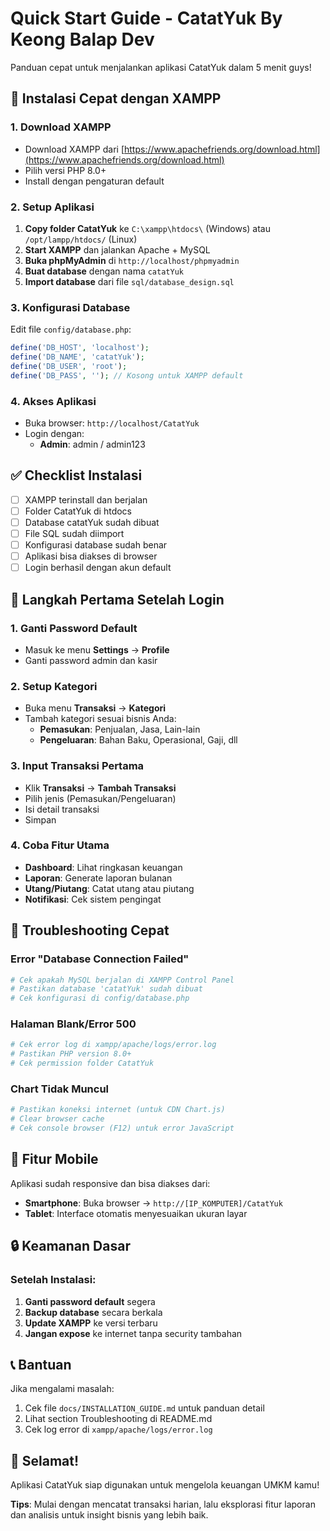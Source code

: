 # Quick Start Guide - CatatYuk By Keong Balap Dev

Panduan cepat untuk menjalankan aplikasi CatatYuk dalam 5 menit guys!

## 🚀 Instalasi Cepat dengan XAMPP

### 1. Download XAMPP
- Download XAMPP dari [https://www.apachefriends.org/download.html](https://www.apachefriends.org/download.html)
- Pilih versi PHP 8.0+
- Install dengan pengaturan default

### 2. Setup Aplikasi
1. **Copy folder CatatYuk** ke `C:\xampp\htdocs\` (Windows) atau `/opt/lampp/htdocs/` (Linux)
2. **Start XAMPP** dan jalankan Apache + MySQL
3. **Buka phpMyAdmin** di `http://localhost/phpmyadmin`
4. **Buat database** dengan nama `catatYuk`
5. **Import database** dari file `sql/database_design.sql`

### 3. Konfigurasi Database
Edit file `config/database.php`:
```php
define('DB_HOST', 'localhost');
define('DB_NAME', 'catatYuk');
define('DB_USER', 'root');
define('DB_PASS', ''); // Kosong untuk XAMPP default
```

### 4. Akses Aplikasi
- Buka browser: `http://localhost/CatatYuk`
- Login dengan:
  - **Admin**: admin / admin123

## ✅ Checklist Instalasi

- [ ] XAMPP terinstall dan berjalan
- [ ] Folder CatatYuk di htdocs
- [ ] Database catatYuk sudah dibuat
- [ ] File SQL sudah diimport
- [ ] Konfigurasi database sudah benar
- [ ] Aplikasi bisa diakses di browser
- [ ] Login berhasil dengan akun default

## 🎯 Langkah Pertama Setelah Login

### 1. Ganti Password Default
- Masuk ke menu **Settings** → **Profile**
- Ganti password admin dan kasir

### 2. Setup Kategori
- Buka menu **Transaksi** → **Kategori**
- Tambah kategori sesuai bisnis Anda:
  - **Pemasukan**: Penjualan, Jasa, Lain-lain
  - **Pengeluaran**: Bahan Baku, Operasional, Gaji, dll

### 3. Input Transaksi Pertama
- Klik **Transaksi** → **Tambah Transaksi**
- Pilih jenis (Pemasukan/Pengeluaran)
- Isi detail transaksi
- Simpan

### 4. Coba Fitur Utama
- **Dashboard**: Lihat ringkasan keuangan
- **Laporan**: Generate laporan bulanan
- **Utang/Piutang**: Catat utang atau piutang
- **Notifikasi**: Cek sistem pengingat

## 🔧 Troubleshooting Cepat

### Error "Database Connection Failed"
```bash
# Cek apakah MySQL berjalan di XAMPP Control Panel
# Pastikan database 'catatYuk' sudah dibuat
# Cek konfigurasi di config/database.php
```

### Halaman Blank/Error 500
```bash
# Cek error log di xampp/apache/logs/error.log
# Pastikan PHP version 8.0+
# Cek permission folder CatatYuk
```

### Chart Tidak Muncul
```bash
# Pastikan koneksi internet (untuk CDN Chart.js)
# Clear browser cache
# Cek console browser (F12) untuk error JavaScript
```

## 📱 Fitur Mobile

Aplikasi sudah responsive dan bisa diakses dari:
- **Smartphone**: Buka browser → `http://[IP_KOMPUTER]/CatatYuk`
- **Tablet**: Interface otomatis menyesuaikan ukuran layar

## 🔒 Keamanan Dasar

### Setelah Instalasi:
1. **Ganti password default** segera
2. **Backup database** secara berkala
3. **Update XAMPP** ke versi terbaru
4. **Jangan expose** ke internet tanpa security tambahan

## 📞 Bantuan

Jika mengalami masalah:
1. Cek file `docs/INSTALLATION_GUIDE.md` untuk panduan detail
2. Lihat section Troubleshooting di README.md
3. Cek log error di `xampp/apache/logs/error.log`

## 🎉 Selamat!

Aplikasi CatatYuk siap digunakan untuk mengelola keuangan UMKM kamu!

**Tips**: Mulai dengan mencatat transaksi harian, lalu eksplorasi fitur laporan dan analisis untuk insight bisnis yang lebih baik.

